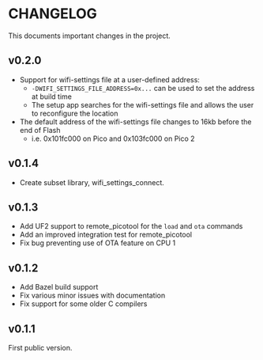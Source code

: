 # CHANGELOG

This documents important changes in the project.

## v0.2.0

- Support for wifi-settings file at a user-defined address:
  - `-DWIFI_SETTINGS_FILE_ADDRESS=0x...` can be used to set the address at build time
  - The setup app searches for the wifi-settings file and allows the user to reconfigure the location
- The default address of the wifi-settings file changes to 16kb before the end of Flash
  - i.e. 0x101fc000 on Pico and 0x103fc000 on Pico 2

## v0.1.4

- Create subset library, wifi\_settings\_connect.

## v0.1.3

- Add UF2 support to remote\_picotool for the `load` and `ota` commands
- Add an improved integration test for remote\_picotool
- Fix bug preventing use of OTA feature on CPU 1

## v0.1.2

- Add Bazel build support
- Fix various minor issues with documentation
- Fix support for some older C compilers

## v0.1.1

First public version.
